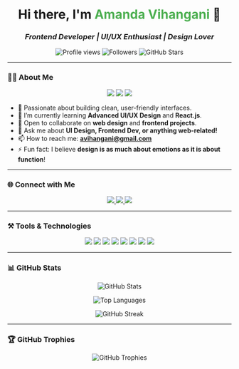 <h1 align="center" style="border-bottom: none;">Hi there, I'm <span style="color: #4CAF50;">Amanda Vihangani</span> 👋</h1>
<h3 align="center" style="font-style: italic;">Frontend Developer | UI/UX Enthusiast | Design Lover</h3>

<p align="center">
  <img src="https://komarev.com/ghpvc/?username=it22081452&label=Profile%20views&color=0e75b6&style=for-the-badge" alt="Profile views" />
  <img src="https://img.shields.io/github/followers/it22081452?label=Followers&style=for-the-badge" alt="Followers" />
  <img src="https://img.shields.io/github/stars/it22081452?label=GitHub%20Stars&style=for-the-badge" alt="GitHub Stars" />
</p>

---

### 👩‍💻 About Me
<p align="center">
  <img src="https://img.shields.io/badge/Frontend%20Development-HTML%2FCSS%2FJS-blue?style=for-the-badge&logo=code" />
  <img src="https://img.shields.io/badge/UI%20Design-Creating%20Beautiful%20Interfaces-purple?style=for-the-badge&logo=figma" />
  <img src="https://img.shields.io/badge/JavaScript-Love%20to%20Code%20Dynamic%20Apps-yellow?style=for-the-badge&logo=javascript" />
</p>

- 🌟 Passionate about building clean, user-friendly interfaces.
- 🎨 I’m currently learning **Advanced UI/UX Design** and **React.js**.
- 🌱 Open to collaborate on **web design** and **frontend projects**.
- 💬 Ask me about **UI Design, Frontend Dev, or anything web-related!**
- 📫 How to reach me: **avihangani@gmail.com**
- ⚡ Fun fact: I believe **design is as much about emotions as it is about function**!

---

### 🌐 Connect with Me
<p align="center">
  <a href="https://linkedin.com/in/amandavihangani" target="_blank">
    <img src="https://img.shields.io/badge/LinkedIn-Amanda%20Vihangani-0077B5?style=for-the-badge&logo=linkedin" />
  </a>
  <a href="https://fb.com/amandavihangani" target="_blank">
    <img src="https://img.shields.io/badge/Facebook-Amanda%20Vihangani-1877F2?style=for-the-badge&logo=facebook" />
  </a>
  <a href="https://instagram.com/amandavihangani" target="_blank">
    <img src="https://img.shields.io/badge/Instagram-Amanda%20Vihangani-E4405F?style=for-the-badge&logo=instagram" />
  </a>
</p>

---

### ⚒️ Tools & Technologies
<p align="center">
  <img src="https://img.shields.io/badge/HTML5-E34F26?style=for-the-badge&logo=html5&logoColor=white" />
  <img src="https://img.shields.io/badge/CSS3-1572B6?style=for-the-badge&logo=css3&logoColor=white" />
  <img src="https://img.shields.io/badge/JavaScript-F7DF1E?style=for-the-badge&logo=javascript&logoColor=black" />
  <img src="https://img.shields.io/badge/React-61DAFB?style=for-the-badge&logo=react&logoColor=black" />
  <img src="https://img.shields.io/badge/Kotlin-0095D5?style=for-the-badge&logo=kotlin&logoColor=white" />
  <img src="https://img.shields.io/badge/Bootstrap-563D7C?style=for-the-badge&logo=bootstrap&logoColor=white" />
  <img src="https://img.shields.io/badge/MySQL-4479A1?style=for-the-badge&logo=mysql&logoColor=white" />
  <img src="https://img.shields.io/badge/MongoDB-47A248?style=for-the-badge&logo=mongodb&logoColor=white" />
</p>

---

### 📊 GitHub Stats
<p align="center">
  <img src="https://github-readme-stats.vercel.app/api?username=it22081452&show_icons=true&theme=react" alt="GitHub Stats" />
</p>

<p align="center">
  <img src="https://github-readme-stats.vercel.app/api/top-langs?username=it22081452&show_icons=true&locale=en&layout=compact&theme=react" alt="Top Languages" />
</p>

<p align="center">
  <img src="https://github-readme-streak-stats.herokuapp.com/?user=it22081452&theme=react" alt="GitHub Streak" />
</p>

---

### 🏆 GitHub Trophies
<p align="center">
  <img src="https://github-profile-trophy.vercel.app/?username=it22081452&theme=flat&no-frame=true&margin-w=10" alt="GitHub Trophies" />
</p>

